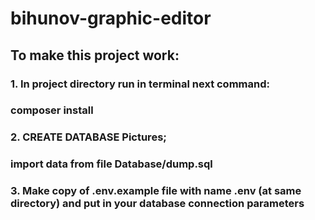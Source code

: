 # bihunov-graphic-editor
## To make this project work:
### 1. In project directory run in terminal next command:
### composer install
### 2. CREATE DATABASE Pictures;
### import data from file Database/dump.sql
### 3. Make copy of .env.example file with name .env (at same directory) and put in your database connection parameters 

